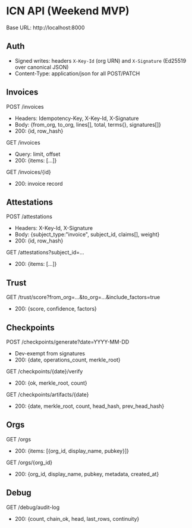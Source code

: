 # ICN API (Weekend MVP)

Base URL: http://localhost:8000

## Auth

- Signed writes: headers `X-Key-Id` (org URN) and `X-Signature` (Ed25519 over canonical JSON)
- Content-Type: application/json for all POST/PATCH

## Invoices

POST /invoices
- Headers: Idempotency-Key, X-Key-Id, X-Signature
- Body: {from_org, to_org, lines[], total, terms{}, signatures[]}
- 200: {id, row_hash}

GET /invoices
- Query: limit, offset
- 200: {items: [...]} 

GET /invoices/{id}
- 200: invoice record

## Attestations

POST /attestations
- Headers: X-Key-Id, X-Signature
- Body: {subject_type:"invoice", subject_id, claims[], weight}
- 200: {id, row_hash}

GET /attestations?subject_id=...
- 200: {items: [...]}

## Trust

GET /trust/score?from_org=...&to_org=...&include_factors=true
- 200: {score, confidence, factors}

## Checkpoints

POST /checkpoints/generate?date=YYYY-MM-DD
- Dev-exempt from signatures
- 200: {date, operations_count, merkle_root}

GET /checkpoints/{date}/verify
- 200: {ok, merkle_root, count}

GET /checkpoints/artifacts/{date}
- 200: {date, merkle_root, count, head_hash, prev_head_hash}

## Orgs

GET /orgs
- 200: {items: [{org_id, display_name, pubkey}]}

GET /orgs/{org_id}
- 200: {org_id, display_name, pubkey, metadata, created_at}

## Debug

GET /debug/audit-log
- 200: {count, chain_ok, head, last_rows, continuity}
